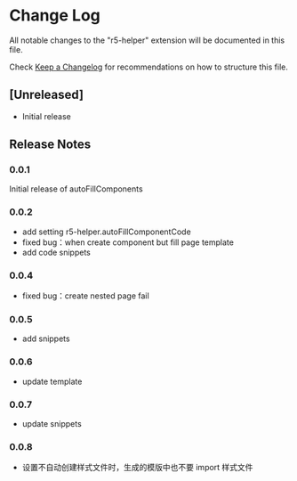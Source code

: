 # Change Log

All notable changes to the "r5-helper" extension will be documented in this file.

Check [Keep a Changelog](http://keepachangelog.com/) for recommendations on how to structure this file.

## [Unreleased]

- Initial release

## Release Notes

### 0.0.1

Initial release of autoFillComponents

### 0.0.2

- add setting r5-helper.autoFillComponentCode
- fixed bug：when create component but fill page template
- add code snippets

### 0.0.4

- fixed bug：create nested page fail

### 0.0.5

- add snippets

### 0.0.6

- update template

### 0.0.7

- update snippets

### 0.0.8

- 设置不自动创建样式文件时，生成的模版中也不要 import 样式文件
